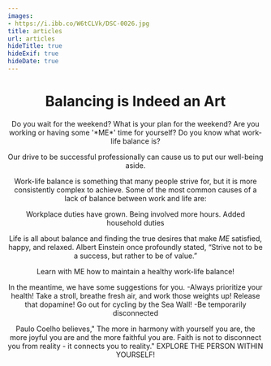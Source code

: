 ```yaml
---
images:
- https://i.ibb.co/W6tCLVk/DSC-0026.jpg
title: articles
url: articles
hideTitle: true
hideExif: true
hideDate: true
---
```



<div align="center">

# Balancing is Indeed an Art
<p>
    Do you wait for the weekend? What is your plan for the weekend? Are you working or having some '*ME*' time for yourself?
Do you know what work-life balance is?

Our drive to be successful professionally can cause us to put our well-being aside.

Work-life balance is something that many people strive for, but it is more consistently complex to achieve. Some of the most common causes of a lack of balance between work and life are:

Workplace duties have grown.
Being involved more hours.
Added household duties

Life is all about balance and finding the true desires that make *ME* satisfied, happy, and relaxed.
Albert Einstein once profoundly stated, “Strive not to be a success, but rather to be of value.”

Learn with ME how to maintain a healthy work-life balance!

In the meantime, we have some suggestions for you.
-Always prioritize your health!
Take a stroll, breathe fresh air, and work those weights up! Release that dopamine! Go out for cycling by the Sea Wall!
-Be temporarily disconnected

Paulo Coelho believes," The more in harmony with yourself you are, the more joyful you are and the more faithful you are. Faith is not to disconnect you from reality - it connects you to reality."
EXPLORE THE PERSON WITHIN YOURSELF!
</p>
</div>
